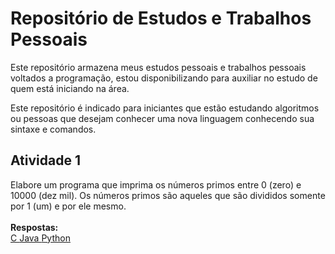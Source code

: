 # Repositório de Estudos e Trabalhos Pessoais
<p>
  Este repositório armazena meus estudos pessoais e trabalhos pessoais voltados a programação, estou disponibilizando para auxiliar no estudo de quem está iniciando na área.
</p>
<p>
  Este repositório é indicado para iniciantes que estão estudando algoritmos ou pessoas que desejam conhecer uma nova linguagem conhecendo sua sintaxe e comandos.
</p>

<h2> Atividade 1 </h2>
<p>
  Elabore um programa que imprima os números primos entre 0 (zero) e 10000 (dez mil). Os números primos são aqueles que são divididos somente por 1 (um) e por ele mesmo.
  <br><br>
  <strong>Respostas:</strong>
  <br>
  <a href="https://github.com/Josue10599/estudos-trabalhos/tree/master/c/atividade1"> C </a>      <a href="https://github.com/Josue10599/estudos-trabalhos/tree/master/java/atividade1"> Java </a>      <a href="https://github.com/Josue10599/estudos-trabalhos/tree/master/python/atividade1"> Python </a>
</p>
